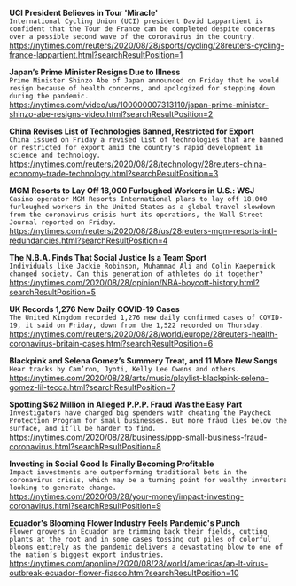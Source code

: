 **UCI President Believes in Tour 'Miracle'**\
`International Cycling Union (UCI) president David Lappartient is confident that the Tour de France can be completed despite concerns over a possible second wave of the coronavirus in the country.`\
https://nytimes.com/reuters/2020/08/28/sports/cycling/28reuters-cycling-france-lappartient.html?searchResultPosition=1

**Japan’s Prime Minister Resigns Due to Illness**\
`Prime Minister Shinzo Abe of Japan announced on Friday that he would resign because of health concerns, and apologized for stepping down during the pandemic.`\
https://nytimes.com/video/us/100000007313110/japan-prime-minister-shinzo-abe-resigns-video.html?searchResultPosition=2

**China Revises List of Technologies Banned, Restricted for Export**\
`China issued on Friday a revised list of technologies that are banned or restricted for export amid the country's rapid development in science and technology.`\
https://nytimes.com/reuters/2020/08/28/technology/28reuters-china-economy-trade-technology.html?searchResultPosition=3

**MGM Resorts to Lay Off 18,000 Furloughed Workers in U.S.: WSJ**\
`Casino operator MGM Resorts International plans to lay off 18,000 furloughed workers in the United States as a global travel slowdown from the coronavirus crisis hurt its operations, the Wall Street Journal reported on Friday.`\
https://nytimes.com/reuters/2020/08/28/us/28reuters-mgm-resorts-intl-redundancies.html?searchResultPosition=4

**The N.B.A. Finds That Social Justice Is a Team Sport**\
`Individuals like Jackie Robinson, Muhammad Ali and Colin Kaepernick changed society. Can this generation of athletes do it together?`\
https://nytimes.com/2020/08/28/opinion/NBA-boycott-history.html?searchResultPosition=5

**UK Records 1,276 New Daily COVID-19 Cases**\
`The United Kingdom recorded 1,276 new daily confirmed cases of COVID-19, it said on Friday, down from the 1,522 recorded on Thursday. `\
https://nytimes.com/reuters/2020/08/28/world/europe/28reuters-health-coronavirus-britain-cases.html?searchResultPosition=6

**Blackpink and Selena Gomez’s Summery Treat, and 11 More New Songs**\
`Hear tracks by Cam’ron, Jyoti, Kelly Lee Owens and others.`\
https://nytimes.com/2020/08/28/arts/music/playlist-blackpink-selena-gomez-lil-tecca.html?searchResultPosition=7

**Spotting $62 Million in Alleged P.P.P. Fraud Was the Easy Part**\
`Investigators have charged big spenders with cheating the Paycheck Protection Program for small businesses. But more fraud lies below the surface, and it’ll be harder to find.`\
https://nytimes.com/2020/08/28/business/ppp-small-business-fraud-coronavirus.html?searchResultPosition=8

**Investing in Social Good Is Finally Becoming Profitable**\
`Impact investments are outperforming traditional bets in the coronavirus crisis, which may be a turning point for wealthy investors looking to generate change.`\
https://nytimes.com/2020/08/28/your-money/impact-investing-coronavirus.html?searchResultPosition=9

**Ecuador's Blooming Flower Industry Feels Pandemic's Punch**\
`Flower growers in Ecuador are trimming back their fields, cutting plants at the root and in some cases tossing out piles of colorful blooms entirely as the pandemic delivers a devastating blow to one of the nation’s biggest export industries.`\
https://nytimes.com/aponline/2020/08/28/world/americas/ap-lt-virus-outbreak-ecuador-flower-fiasco.html?searchResultPosition=10

